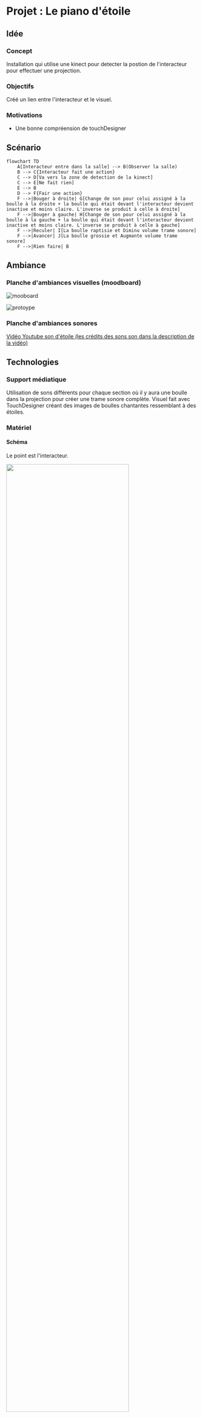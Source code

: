 # Projet : Le piano d'étoile

## Idée

### Concept

Installation qui utilise une kinect pour detecter la postion de l'interacteur pour effectuer une projection.

### Objectifs

Créé un lien entre l'interacteur et le visuel.

[Définition des objectifs de l'expérience : quel est le message ou l'émotion que l’on souhaite faire passer ?]: #

### Motivations

[Discussion des motivations créatives derrière le choix des médias et des technologies.]: #

* Une bonne compréension de touchDesigner

## Scénario

```mermaid
flowchart TD
    A[Interacteur entre dans la salle] --> B(Observer la salle)
    B --> C{Interacteur fait une action}
    C --> D[Va vers la zone de detection de la kinect]
    C --> E[Ne fait rien]
    E --> B
    D --> F{Fair une action}
    F -->|Bouger à droite| G[Change de son pour celui assigné à la boulle à la droite + la boulle qui était devant l'interacteur devient inactive et moins claire. L'inverse se produit à celle à droite]
    F -->|Bouger à gauche| H[Change de son pour celui assigné à la boulle à la gauche + la boulle qui était devant l'interacteur devient inactive et moins claire. L'inverse se produit à celle à gauche]
    F -->|Reculer| I[La boulle raptisie et Diminu volume trame sonore]
    F -->|Avancer| J[La boulle grossie et Augmante volume trame sonore]
    F -->|Rien faire| B
```

## Ambiance

### Planche d'ambiances visuelles (moodboard)

![mooboard](medias/images/implulsum_moodboard_projet.jpg)

![protoype](medias/images/prototype_boulle_chantante.png)

### Planche d'ambiances sonores

[Vidéo Youtube son d'étoile (les crédits des sons son dans la description de la vidéo)](https://www.youtube.com/watch?v=UoIm7IS0sgY)

[Utilisation d'échantillons, de musiques, de textures sonores pour représenter l’univers artistique.]: #

## Technologies

### Support médiatique

Utilisation de sons différents pour chaque section où il y aura une boulle dans la projection pour créer une trame sonore complète.
Visuel fait avec TouchDesigner créant des images de boulles chantantes ressemblant à des étoiles.

[Description des types de médias (vidéo, audio, lumières, capteurs, etc.) et de leur intégration pour créer une expérience immersive.]: #

### Matériel

#### Schéma

Le point est l'interacteur.

<img src="medias/images/impulsum_schema_v2.jpg" width="80%">

* Projecteur

![image](medias/svg/impulsum_icon_projecteur.svg)

* Lumières (x3)

![image](medias/svg/impulsum_icon_lumiere.svg)

* kinect (x1)

![kinect](medias/images/500px-KinectForWindows.jpg)

* Speakers (x2)

![image](medias/svg/impulsum_icon_speaker.svg)

* Mur

![image](medias/svg/impulsum_icon_mur.svg)

* Cables (extensions, cables pour la kinect)

* Portable ou ordinateur avec touchDesigner

* Écran, souris et clavier

### Logiciels

* TouchDesigner

* OSCBridge (pour le moment)

* Programme Arduino

### Réseautage

Communication faite entre un portable ou un ordinateur avec un périphérique qui a un programme Arduino qui permet la communication avec TouchDesigner.
Câble USB ou Ethernet à déterminer.

## Réferences

### Medias

* [The Immersive, Transcendental Experience of AudioVisual Installation](https://medium.com/@harrydavidhm/the-immersive-transcendental-experience-of-audiovisual-installation-b252b76d860c)
* [Générer par ai trouver sur google](https://www.freepik.com/premium-ai-image/multimedia-installation-exploring-role-design_235406780.htm)
* [‘We Harvest Wind’ Renewable energy art installation](https://www.youtube.com/watch?app=desktop&v=tzfy7VtPCCU)
* [Connection 1](https://blog.connectinstitute.ma/connexion-1-une-installation-multimedia-unique/)
* [Boulle rgb](https://www.youtube.com/watch?app=desktop&v=DKmHAMbtDlg)


**Par Victor Gileau**

